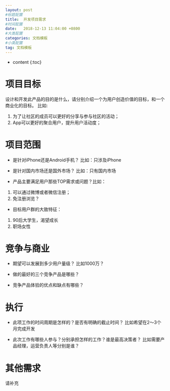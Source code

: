 ```yaml
---
layout: post
#标题配置
title:  开发项目需求
#时间配置
date:   2018-12-13 11:04:00 +0800
#大类配置
categories: 文档模板
#小类配置
tag: 文档模板
---
```


* content
{:toc}

# 项目目标
设计和开发此产品的目的是什么，请分别介绍一个为用户创造价值的目标，和一个商业化的目标。
比如:
1. 为了让社区的成员可以更好的分享与参与社区的活动；
2. App可以更好的聚合用户，提升用户活动度；

# 项目范围
- 是针对iPhone还是Android手机？
比如：只涉及iPhone

- 是针对国内市场还是国外市场？
比如：只有国内市场

- 产品主要满足用户那些TOP需求或问题？比如：
1. 可以通过微博或者微信注册；
2. 免注册浏览？
- 目标用户群的大致特征：
1. 90后大学生，渴望成长
2. 职场女性


# 竞争与商业
- 期望可以发展到多少用户量级？
比如1000万？

- 做的最好的三个竞争产品是哪些？

- 竞争产品体验的优点和缺点有哪些？


# 执行
- 此项工作的时间周期是怎样的？是否有明确的截止时间？
比如希望在2～3个月完成开发

- 此次工作有哪些人参与？分别承担怎样的工作？谁是最高决策者？
比如需要产品经理，运营负责人等分别是谁？


# 其他需求
请补充


